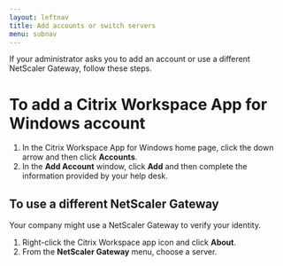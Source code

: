 ```yaml
---
layout: leftnav
title: Add accounts or switch servers
menu: subnav
---
```


If your administrator asks you to add an account or use a different NetScaler Gateway, follow these steps.

# To add a Citrix Workspace App for Windows account

1.  In the Citrix Workspace App for Windows home page, click the down arrow and then click **Accounts**.
2.  In the **Add Account** window, click **Add** and then complete the information provided by your help desk.

## To use a different NetScaler Gateway

Your company might use a NetScaler Gateway to verify your identity.

1.  Right-click the Citrix Workspace app icon and click **About**.
2.  From the **NetScaler Gateway** menu, choose a server.